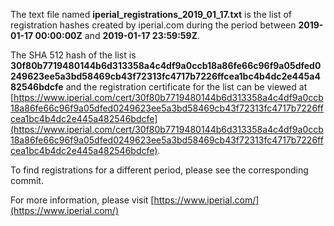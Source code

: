 The text file named **iperial_registrations_2019_01_17.txt** is the list of registration hashes created by iperial.com during the period between **2019-01-17 00:00:00Z** and **2019-01-17 23:59:59Z**.

The SHA 512 hash of the list is **30f80b7719480144b6d313358a4c4df9a0ccb18a86fe66c96f9a05dfed0249623ee5a3bd58469cb43f72313fc4717b7226ffcea1bc4b4dc2e445a482546bdcfe** and the registration certificate for the list can be viewed at [https://www.iperial.com/cert/30f80b7719480144b6d313358a4c4df9a0ccb18a86fe66c96f9a05dfed0249623ee5a3bd58469cb43f72313fc4717b7226ffcea1bc4b4dc2e445a482546bdcfe](https://www.iperial.com/cert/30f80b7719480144b6d313358a4c4df9a0ccb18a86fe66c96f9a05dfed0249623ee5a3bd58469cb43f72313fc4717b7226ffcea1bc4b4dc2e445a482546bdcfe).

To find registrations for a different period, please see the corresponding commit.

For more information, please visit [https://www.iperial.com/](https://www.iperial.com/)
